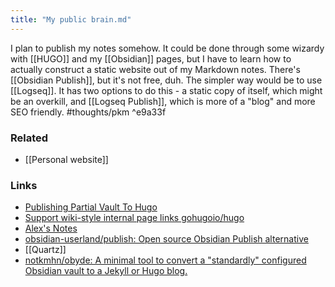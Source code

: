 ```yaml
---
title: "My public brain.md"
---
```


I plan to publish my notes somehow. It could be done through some wizardy with [[HUGO]] and my [[Obsidian]] pages, but I have to learn how to actually construct a static website out of my Markdown notes. There's [[Obsidian Publish]], but it's not free, duh. The simpler way would be to use [[Logseq]]. It has two options to do this - a static copy of itself, which might be an overkill, and [[Logseq Publish]], which is more of a "blog" and more SEO friendly. #thoughts/pkm ^e9a33f

### Related
- [[Personal website]]

### Links
- [Publishing Partial Vault To Hugo](https://forum.obsidian.md/t/publishing-partial-vault-to-hugo/22276/3)
- [Support wiki-style internal page links gohugoio/hugo](https://github.com/gohugoio/hugo/issues/3606)
- [Alex's Notes](https://notes.alexkehayias.com/)
- [obsidian-userland/publish: Open source Obsidian Publish alternative](https://github.com/obsidian-userland/publish)
- [[Quartz]]
- [notkmhn/obyde: A minimal tool to convert a "standardly" configured Obsidian vault to a Jekyll or Hugo blog.](https://github.com/notkmhn/obyde)
